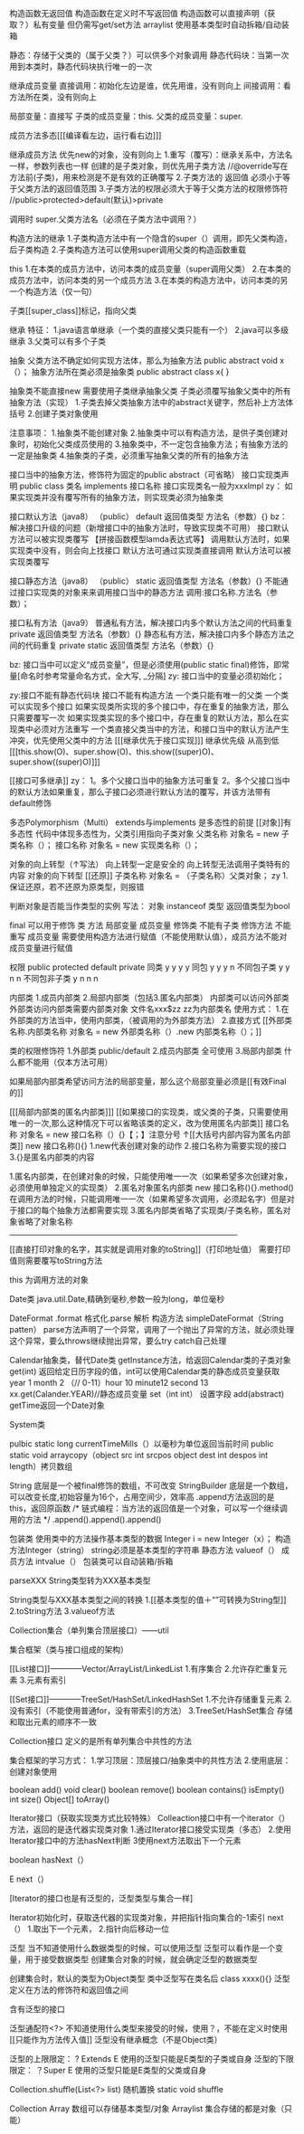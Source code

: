 ﻿构造函数无返回值
构造函数在定义时不写返回值
构造函数可以直接声明（获取？）私有变量
但仍需写get/set方法
arraylist 使用基本类型时自动拆箱/自动装箱

静态：存储于父类的（属于父类？）可以供多个对象调用
静态代码块：当第一次用到本类时，静态代码块执行唯一的一次

继承成员变量
	直接调用：初始化左边是谁，优先用谁，没有则向上
	间接调用：看方法所在类，没有则向上

局部变量：直接写
	子类的成员变量：this.
	父类的成员变量：super.

成员方法多态[[[编译看左边，运行看右边]]]

继承成员方法
优先new的对象，没有则向上
	1.重写（覆写）：继承关系中，方法名一样，参数列表也一样
	创建的是子类对象，则优先用子类方法
		//@override写在方法前(子类)，用来检测是不是有效的正确覆写
	2.子类方法的 返回值 必须小于等于父类方法的返回值范围
	3.子类方法的权限必须大于等于父类方法的权限修饰符
		//public>protected>default(默认)>private

调用时
super.父类方法名（必须在子类方法中调用？）

构造方法的继承
	1.子类构造方法中有一个隐含的super（）调用，即先父类构造，后子类构造
	2.子类构造方法可以使用super调用父类的构造函数重载  

this
	1.在本类的成员方法中，访问本类的成员变量（super调用父类）
	2.在本类的成员方法中，访问本类的另一个成员方法
	3.在本类的构造方法中，访问本类的另一个构造方法（仅一句）

子类[[super_class]]标记，指向父类

继承 特征：
	1.java语言单继承（一个类的直接父类只能有一个）
	2.java可以多级继承
	3.父类可以有多个子类


抽象
	父类方法不确定如何实现方法体，那么为抽象方法
	public abstract void x（）；
	抽象方法所在类必须是抽象类
	public abstract class x{ }

抽象类不能直接new
需要使用子类继承抽象父类
子类必须覆写抽象父类中的所有抽象方法（实现）
	1.子类去掉父类抽象方法中的abstract关键字，然后补上方法体括号
	2.创建子类对象使用

注意事项：
	1.抽象类不能创建对象
	2.抽象类中可以有构造方法，是供子类创建对象时，初始化父类成员使用的
	3.抽象类中，不一定包含抽象方法；有抽象方法的一定是抽象类
	4.抽象类的子类，必须重写抽象父类的所有的抽象方法

接口当中的抽象方法，修饰符为固定的public abstract（可省略）
接口实现类声明 public class 类名 implements 接口名称
接口实现类名一般为xxxImpl
zy：
如果实现类并没有覆写所有的抽象方法，则实现类必须为抽象类

接口默认方法（java8）
（public） default 返回值类型 方法名（参数）{}
bz：
	解决接口升级的问题（新增接口中的抽象方法时，导致实现类不可用）
	接口默认方法可以被实现类覆写
【拼接函数模型lamda表达式等】
	调用默认方法时，如果实现类中没有，则会向上找接口
	默认方法可通过实现类直接调用
	默认方法可以被实现类覆写

接口静态方法（java8）
（public） static 返回值类型 方法名（参数）{}
	不能通过接口实现类的对象来来调用接口当中的静态方法
	调用:接口名称.方法名（参数）；

接口私有方法（java9）
普通私有方法，解决接口内多个默认方法之间的代码重复
	private 返回值类型 方法名（参数）{}
静态私有方法，解决接口内多个静态方法之间的代码重复
	private static 返回值类型 方法名（参数）{}

bz:
接口当中可以定义“成员变量”，但是必须使用(public static final)修饰，即常量[命名时参考常量命名方式，全大写, _分隔]
zy:
接口当中的变量必须初始化；

zy:接口不能有静态代码块
接口不能有构造方法
一个类只能有唯一的父类
一个类可以实现多个接口
如果实现类所实现的多个接口中，存在重复的抽象方法，那么只需要覆写一次
如果实现类实现的多个接口中，存在重复的默认方法，那么在实现类中必须对方法重写
一个类直接父类当中的方法，和接口当中的默认方法产生冲突，优先使用父类中的方法
[[[继承优先于接口实现]]]
继承优先级 从高到低[[[this.show(O)、super.show(O)、this.show((super)O)、super.show((super)O)]]]

[[接口可多继承]]
zy：
	1。多个父接口当中的抽象方法可重复
	2。多个父接口当中的默认方法如果重复，那么子接口必须进行默认方法的覆写，并该方法带有default修饰

多态Polymorphism（Multi）
extends与implements 是多态性的前提
[[对象]]有多态性
代码中体现多态性为，父类引用指向子类对象
父类名称 对象名 = new 子类名称（）；
接口名称 对象名 = new 实现类名称（）；

对象的向上转型（↑写法）
向上转型一定是安全的
向上转型无法调用子类特有的内容
对象的向下转型 [[还原]]
子类名称 对象名 = （子类名称）父类对象；
zy
1.保证还原，若不还原为原类型，则报错

判断对象是否能当作类型的实例
写法：  对象 instanceof 类型
返回值类型为bool

final
可以用于修饰 类 方法 局部变量 成员变量
修饰类 不能有子类
修饰方法 不能重写
成员变量 需要使用构造方法进行赋值（不能使用默认值），成员方法不能对成员变量进行赋值

权限
              public  protected   default   private
同类                      	  y                 y  	               y	              y
同包                       	   y                 y     	            y	                n
不同包子类           	 y                 y        	  n	                     n
不同包非子类     		 y                n           	    n	                 n 

内部类
	1.成员内部类 
	2.局部内部类（包括3.匿名内部类）
内部类可以访问外部类
外部类访问内部类需要内部类对象
文件名xxx$zz zz为内部类名
使用方式：
	1.在外部类的方法当中，使用内部类，（被调用的为外部类方法）
	2.直接方式 [[外部类名称.内部类名称 对象名 = new 外部类名称（）.new 内部类名称（）；]]

类的权限修饰符
	1.外部类 public/default
	2.成员内部类 全可使用
	3.局部内部类 什么都不能用（仅本方法可用）

如果局部内部类希望访问方法的局部变量，那么这个局部变量必须是[[有效Final的]]

[[[局部内部类的匿名内部类]]]
[[如果接口的实现类，或父类的子类，只需要使用唯一的一次,那么这种情况下可以省略该类的定义，改为使用匿名内部类]]
接口名称 对象名 = new 接口名称（）{}【；】注意分号
↑[[大括号内部内容为匿名内部类]]
new 接口名称(){}
	1.new代表创建对象的动作
	2.接口名称为需要实现的接口
	3.{}是匿名内部类的内容

1.匿名内部类，在创建对象的时候，只能使用唯一一次（如果希望多次创建对象，必须使用单独定义的实现类）
2.匿名对象匿名内部类
 new 接口名称(){}.method()
在调用方法的时候，只能调用唯一一次（如果希望多次调用，必须起名字）但是对于接口的每个抽象方法都需要实现
3.匿名内部类省略了实现类/子类名称，匿名对象省略了对象名称




<HR style="FILTER:alpha(opacity=100,finishopacity=0,style=3)" width="80%"color=#987cb9 SIZE=3>


[[直接打印对象的名字，其实就是调用对象的toString]]（打印地址值）
需要打印值则需要覆写toString方法

this 为调用方法的对象

Date类 java.util.Date,精确到毫秒,参数一般为long，单位毫秒

DateFormat .format 格式化.parse 解析
构造方法 simpleDateFormat（String patten）
parse方法声明了一个异常，调用了一个抛出了异常的方法，就必须处理这个异常，要么throws继续抛出异常，要么try catch自己处理

Calendar抽象类，替代Date类
getInstance方法，给返回Calendar类的子类对象
get(int) 返回给定日历字段的值，int可以使用Calendar类的静态成员变量获取
year 1 month 2 （// 0-11）hour 10 minute12 second 13
xx.get(Calander.YEAR)//静态成员变量
set（int int） 设置字段
add(abstract)
getTime返回一个Date对象


System类

pulbic static long currentTimeMills（）以毫秒为单位返回当前时间
public static void arraycopy（object src int srcpos object dest int despos int length）拷贝数组


String 底层是一个被final修饰的数组，不可改变
StringBuilder 底层是一个数组，可以改变长度,初始容量为16个，占用空间少，效率高
.append方法返回的是this，返回原函数
/*
链式编程：当方法的返回值是一个对象，可以写一个继续调用的方法
*/
.append().append().append()

包装类
使用类中的方法操作基本类型的数据
Integer i = new Integer（x）；
构造方法Integer（string） string必须是基本类型的字符串
静态方法
valueof（）
成员方法
intvalue（）
包装类可以自动装箱/拆箱

parseXXX
String类型转为XXX基本类型

String类型与XXX基本类型之间的转换
	1.[[基本类型的值＋“”可转换为String型]]
	2.toString方法
	3.valueof方法

Collection集合（单列集合顶层接口）——util

集合框架（类与接口组成的架构）

[[List接口]]————Vector/ArrayList/LinkedList
	1.有序集合
	2.允许存贮重复元素
	3.元素有索引

[[Set接口]]————TreeSet/HashSet/LinkedHashSet
	1.不允许存储重复元素
	2.没有索引（不能使用普通for，没有带索引的方法）
	3.TreeSet/HashSet集合 存储和取出元素的顺序不一致

Collection接口
定义的是所有单列集合中共性的方法


集合框架的学习方式：
	1.学习顶层：顶层接口/抽象类中的共性方法
	2.使用底层：创建对象使用

boolean add()
void clear()
boolean remove()
boolean contains()
isEmpty()
int size()
Object[] toArray()

Iterator接口（获取实现类方式比较特殊）
Colleaction接口中有一个iterator<E>（）方法，返回的是迭代器实现类对象
	1.通过Iterator接口接受实现类（多态）
	2.使用Iterator接口中的方法hasNext判断
	3使用next方法取出下一个元素

boolean hasNext（）

E next（）

[Iterator<E>的接口也是有泛型的，泛型类型与集合一样]

Iterator初始化时，获取迭代器的实现类对象，并把指针指向集合的-1索引
next（）
	1.取出下一个元素，
	2.指针向后移动一位


泛型
当不知道使用什么数据类型的时候，可以使用泛型
泛型可以看作是一个变量，用于接受数据类型
创建集合对象的时候，就会确定泛型的数据类型

创建集合时，默认的类型为Object类型
类中泛型写在类名后
class xxxx<E>(){}
泛型定义在方法的修饰符和返回值之间

含有泛型的接口


泛型通配符<?>
不知道使用什么类型来接受的时候，使用？，不能在定义时使用[[只能作为方法传入值]]
泛型没有继承概念（不是Object类）

泛型的上限限定： ? Extends E      使用的泛型只能是E类型的子类或自身
泛型的下限限定： ？Super E       使用的泛型只能是E类型的父类或自身

Collection.shuffle(List<?> list) 随机置换
static void shuffle

Collection
Array 数组可以存储基本类型/对象
Arraylist 集合存储的都是对象（只能）

